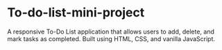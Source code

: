 # To-do-list-mini-project
A responsive To-Do List application that allows users to add, delete, and mark tasks as completed. Built using HTML, CSS, and vanilla JavaScript.
